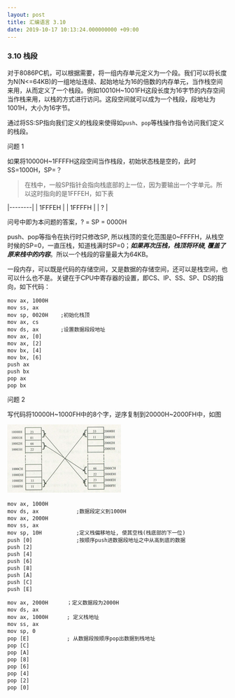 ```yaml
---
layout: post
title: 汇编语言 3.10
date: 2019-10-17 10:13:24.000000000 +09:00
---
```


### 3.10 栈段

对于8086PC机，可以根据需要，将一组内存单元定义为一个段。我们可以将长度为N(N<=64KB)的一组地址连续、起始地址为16的倍数的内存单元，当作栈空间来用，从而定义了一个栈段。例如10010H~1001FH这段长度为16字节的内存空间当作栈来用，以栈的方式进行访问。这段空间就可以成为一个栈段，段地址为1001H，大小为16字节。

通过将SS:SP指向我们定义的栈段来使得如```push```、```pop```等栈操作指令访问我们定义的栈段。

问题 1

如果将10000H~1FFFFH这段空间当作栈段，初始状态栈是空的，此时SS=1000H，SP=？

> 在栈中，一般SP指针会指向栈底部的上一位，因为要输出一个字单元。所以这时指向的是1FFFEH，如下表

|--------|
| 1FFFEH |
| 1FFFFH |
| ?      |

问号中即为本问题的答案，? = SP = 0000H

push、pop等指令在执行时只修改SP, 所以栈顶的变化范围是0~FFFFH，从栈空时候的SP=0，一直压栈，知道栈满时SP=0；***如果再次压栈，栈顶将环绕, 覆盖了原来栈中的内容***。所以一个栈段的容量最大为64KB。

一段内存，可以既是代码的存储空间，又是数据的存储空间，还可以是栈空间，也可以什么也不是。关键在于CPU中寄存器的设置，即CS、IP、SS、SP、DS的指向，如下代码：

```
mov ax, 1000H
mov ss, ax
mov sp, 0020H    ;初始化栈顶
mov ax, cs
mov ds, ax       ;设置数据段段地址
mov ax, [0]
mov ax, [2]
mov bx, [4]
mov bx, [6]
push ax
push bx
pop ax
pop bx
```

问题 2

写代码将10000H~1000FH中的8个字，逆序复制到20000H~2000FH中，如图

![q1](/assets/201910/2019-10-17_10-44-40.png)

```
mov ax, 1000H
mov ds, ax            ;数据段定义到1000H
mov ax, 2000H
mov ss, ax
mov sp, 10H           ;定义栈偏移地址, 使其空栈(栈底部的下一位)
push [0]              ;按顺序push进数据段地址之中从高到底的数据
push [2]
push [4]
push [6]
push [8]
push [A]
push [C]
push [E]
```

```
mov ax, 2000H      ；定义数据段为2000H
mov ds, ax
mov ax, 1000H      ; 定义栈地址
mov ss, ax
mov sp, 0
pop [E]            ; 从数据段按顺序pop出数据到栈地址
pop [C]
pop [A]
pop [8]
pop [6]
pop [4]
pop [2]
pop [0]
```



